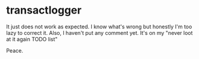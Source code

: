 # transactlogger

It just does not work as expected. I know what's wrong but honestly I'm too lazy to correct it.
Also, I haven't put any comment yet. It's on my "never loot at it again TODO list"

Peace. 
